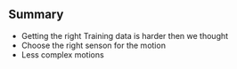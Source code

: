 <h2>Summary</h2>
<p>
<ul>
    <span class="fragment"><li>Getting the right Training data is harder then we thought</li></span>
    <span class="fragment"><li>Choose the right senson for the motion</li></span>
    <span class="fragment"><li>Less complex motions</li></span>
</ul>
</p>